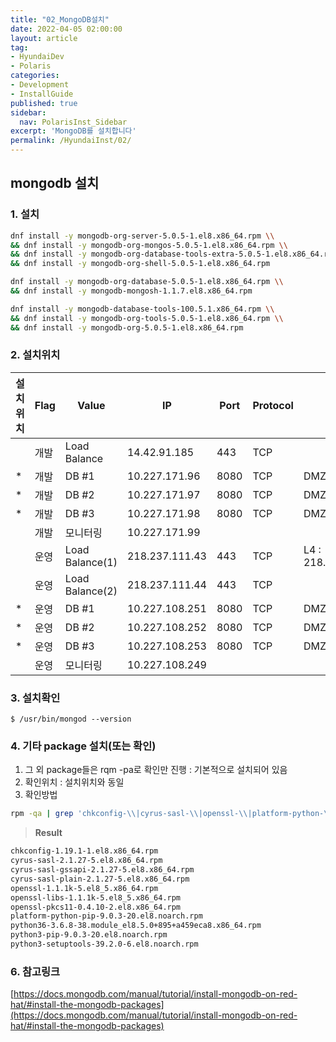 ```yaml
---
title: "02_MongoDB설치"
date: 2022-04-05 02:00:00
layout: article
tag: 
- HyundaiDev
- Polaris
categories: 
- Development
- InstallGuide
published: true
sidebar:
  nav: PolarisInst_Sidebar
excerpt: 'MongoDB를 설치합니다'
permalink: /HyundaiInst/02/
---
```


## mongodb 설치

### 1. 설치

```bash
dnf install -y mongodb-org-server-5.0.5-1.el8.x86_64.rpm \\
&& dnf install -y mongodb-org-mongos-5.0.5-1.el8.x86_64.rpm \\
&& dnf install -y mongodb-org-database-tools-extra-5.0.5-1.el8.x86_64.rpm \\
&& dnf install -y mongodb-org-shell-5.0.5-1.el8.x86_64.rpm

dnf install -y mongodb-org-database-5.0.5-1.el8.x86_64.rpm \\
&& dnf install -y mongodb-mongosh-1.1.7.el8.x86_64.rpm

dnf install -y mongodb-database-tools-100.5.1.x86_64.rpm \\
&& dnf install -y mongodb-org-tools-5.0.5-1.el8.x86_64.rpm \\
&& dnf install -y mongodb-org-5.0.5-1.el8.x86_64.rpm
```

### 2. 설치위치

| 설치위치 | Flag | Value           | IP             | Port | Protocol | etc                 |
| -------- | ---- | --------------- | -------------- | ---- | -------- | ------------------- |
|          | 개발 | Load Balance    | 14.42.91.185   | 443  | TCP      |                     |
| *        | 개발 | DB #1           | 10.227.171.96  | 8080 | TCP      | DMZ → Local         |
| *        | 개발 | DB #2           | 10.227.171.97  | 8080 | TCP      | DMZ → Local         |
| *        | 개발 | DB #3           | 10.227.171.98  | 8080 | TCP      | DMZ → Local         |
|          | 개발 | 모니터링        | 10.227.171.99  |      |          |                     |
|          | 운영 | Load Balance(1) | 218.237.111.43 | 443  | TCP      | L4 : 218.237.111.42 |
|          | 운영 | Load Balance(2) | 218.237.111.44 | 443  | TCP      |                     |
| *        | 운영 | DB #1           | 10.227.108.251 | 8080 | TCP      | DMZ → Local         |
| *        | 운영 | DB #2           | 10.227.108.252 | 8080 | TCP      | DMZ → Local         |
| *        | 운영 | DB #3           | 10.227.108.253 | 8080 | TCP      | DMZ → Local         |
|          | 운영 | 모니터링        | 10.227.108.249 |      |          |                     |

### 3. 설치확인

```
$ /usr/bin/mongod --version
```

### 4. 기타 package 설치(또는 확인)

1. 그 외 package들은 rqm -pa로 확인만 진행 : 기본적으로 설치되어 있음
2. 확인위치 : 설치위치와 동일
3. 확인방법

```bash
rpm -qa | grep 'chkconfig-\\|cyrus-sasl-\\|openssl-\\|platform-python-\\|python3'
```

> **Result**
> 

```bash
chkconfig-1.19.1-1.el8.x86_64.rpm
cyrus-sasl-2.1.27-5.el8.x86_64.rpm
cyrus-sasl-gssapi-2.1.27-5.el8.x86_64.rpm
cyrus-sasl-plain-2.1.27-5.el8.x86_64.rpm
openssl-1.1.1k-5.el8_5.x86_64.rpm
openssl-libs-1.1.1k-5.el8_5.x86_64.rpm
openssl-pkcs11-0.4.10-2.el8.x86_64.rpm
platform-python-pip-9.0.3-20.el8.noarch.rpm
python36-3.6.8-38.module_el8.5.0+895+a459eca8.x86_64.rpm
python3-pip-9.0.3-20.el8.noarch.rpm
python3-setuptools-39.2.0-6.el8.noarch.rpm
```

### 6. 참고링크

[https://docs.mongodb.com/manual/tutorial/install-mongodb-on-red-hat/#install-the-mongodb-packages](https://docs.mongodb.com/manual/tutorial/install-mongodb-on-red-hat/#install-the-mongodb-packages)

